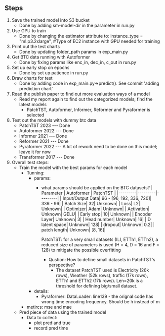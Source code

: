 ## Steps
1. Save the trained model into S3 bucket  
    - Done by adding sm-model-dir in the parameter in run.py
2. Use GPU to train 
    - Done by changing the estimator attribute to: instance_type = "ml.p3.2xlarge", #Type of EC2 instance with GPU needed for training
3. Print out the test charts
    - Done by updating folder_path params in exp_main.py
4. Get BTC data running with Autoformer
    - Done by fixing params like enc_in, dec_in, c_out in run.py
5. Set up early stop on epochs
    - Done by set up patience in run.py
6. Draw charts for test
    - Done by adding code in exp_main.py->predict(). See commit 'adding prediction chart'
7. Read the publish paper to find out more evaluation ways of a model 
    - Read my report again to find out the categorized models; find the latest models
        - PatchTST, Autoformer, Informer, Reformer and Pyraformer is selected
8. Test out the models with dummy btc data
    - PatchTST    2023 --- Done 
    - Autoformer  2022 --- Done
    - Informer    2021 --- Done
    - Reformer    2021 --- Done
    - Pyraformer  2022 --- A lot of rework need to be done on this model; leave it for now
    - Transformer 2017 --- Done 
9. Overall test steps: 
    - Train the model with the best params for each model 
        - Tunning: 
            - params: 
                - what params should be applied on the BTC datasets? 
                    | Parameter | Autoformer | PatchTST |
                    |---------|---------|---------|
                    | Input/Output Data| 96 - [96, 192, 336, 720]| 336 - 96|
                    | Batch Size| 32| Unknown|
                    | Loss| L2| Unknown|
                    | Optimizer| Adam| Unknown|
                    | Activation| Unknown| GELU|
                    | Early stop| 10| Unknown|
                    | Encoder Layer| Unknown| 3|
                    | Head number| Unknown| 16|
                    | D latent space| Unknown| 128|
                    | dropout| Unknown| 0.2|
                    | patch length| Unknown| [8, 16]|
                    
                    PatchTST: for a very small datasets (ILI, ETTh1, ETTh2), a reduced size of parameters is used (H = 4, D = 16 and F = 128) to mitigate the possible overfitting
                    - Qustion: How to define small datasets in PatchTST's perspective? 
                        - The dataset PatchTST used is Electricity (26k rows), Weather (52k rows), traffic (17k rows), ETTh1 and ETTh2 (17k rows). Len=20k is a threshold for defining big/small dataset. 
            - details: 
                - Pyraformer: DataLoader: line139 - the orignal code has wrong time encoding frequency. Should be h instead of m 
        - metircs: mse and mae 
    - Pred piece of data using the trained model 
        - Data to collect: 
            - plot pred and true 
            - record pred time


